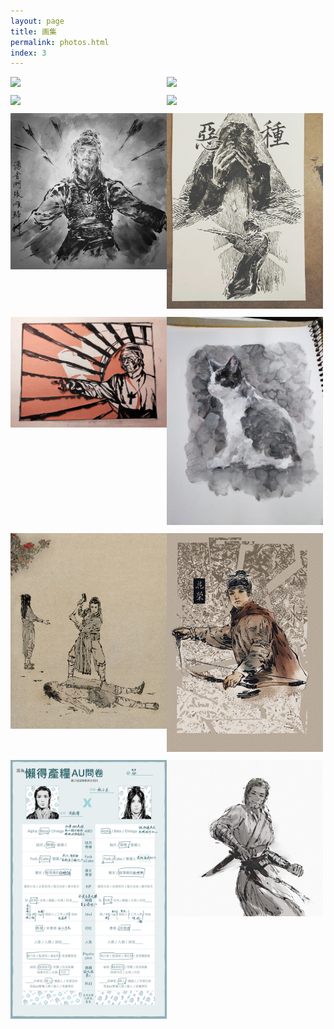 ```yaml
---
layout: page
title: 画集
permalink: photos.html
index: 3
---
```


<style>
  .container { width: initial; }
  .content { max-width: initial; }
  .grid::after {
    content: '';
    display: block;
    clear: both;
  }
  .grid-item {
    float: left;
    width: 250px;
    margin-bottom: 10px;
  }
  .grid-size {
    width: 250px;
  }
  @media (max-width: 48em) {
    .grid-item,
    .grid-size {
      width: calc(50% - 10px);
    }
  }
  .grid-item a {
    display: block;
    width: 100%;
  }
  .grid-item img {
    margin: 0;
    transition: .3s ease;
  }
  .grid-item a:hover {
    border-bottom: none;
  }
  /* view.js */
  .viewer li {
    -webkit-transition: width 500ms cubic-bezier(0.075, 0.820, 0.165, 1.000);
    -moz-transition: width 500ms cubic-bezier(0.075, 0.820, 0.165, 1.000);
    transition: width 500ms cubic-bezier(0.075, 0.820, 0.165, 1.000);
  }
  .viewer .caption {
    visibility: hidden;
    opacity: 0;
    line-height: 50px;
    font-size: 0.8rem;
    -webkit-transition: opacity 1.5s ease-in-out;
    -moz-transition: opacity 1.5s ease-in-out;
    transition: opacity 1.5s ease-in-out;
  }
  .viewer .current .caption {
    opacity: 100;
    visibility: visible;
  }
  .viewer li > div {
    top:20px;
    bottom:20px;
    left:0;
    right:0;
  }
  .viewer li.has-caption > div {
    bottom:50px;
  }
  .viewer span > img {
    display: inline;
  }

</style>

<div class="grid">
  <div class="grid-size"></div>
  <!-- Add new photo from here -->
  <div class="grid-item">
    <a class="view" href="https://storage.gra.cloud.ovh.net/v1/AUTH_011f6e315d3744d498d93f6fa0d9b5ee/qotoorg/media_attachments/files/107/430/071/811/245/466/original/217b6a368289b054.jpg" title="世界之夜" rel="vsco">
      <img src="https://storage.gra.cloud.ovh.net/v1/AUTH_011f6e315d3744d498d93f6fa0d9b5ee/qotoorg/media_attachments/files/107/430/071/811/245/466/original/217b6a368289b054.jpg">
    </a>
  </div>
  <div class="grid-item">
    <a class="view" href="https://storage.gra.cloud.ovh.net/v1/AUTH_011f6e315d3744d498d93f6fa0d9b5ee/qotoorg/media_attachments/files/107/430/071/932/258/705/original/3e5a9a23ae5e8e25.png" title="闭上眼睛也没法不看见" rel="vsco">
      <img src="https://storage.gra.cloud.ovh.net/v1/AUTH_011f6e315d3744d498d93f6fa0d9b5ee/qotoorg/media_attachments/files/107/430/071/932/258/705/original/3e5a9a23ae5e8e25.png">
    </a>
  </div>
  <div class="grid-item">
    <a class="view" href="https://storage.gra.cloud.ovh.net/v1/AUTH_011f6e315d3744d498d93f6fa0d9b5ee/qotoorg/media_attachments/files/107/430/071/675/522/721/original/20d6fb6b47c2db36.png" title="友猫的基督教无神论主义猫猫" rel="vsco">
      <img src="https://storage.gra.cloud.ovh.net/v1/AUTH_011f6e315d3744d498d93f6fa0d9b5ee/qotoorg/media_attachments/files/107/430/071/675/522/721/original/20d6fb6b47c2db36.png">
    </a>
  </div>
  <div class="grid-item">
    <a class="view" href="https://storage.gra.cloud.ovh.net/v1/AUTH_011f6e315d3744d498d93f6fa0d9b5ee/qotoorg/media_attachments/files/107/430/071/793/407/477/original/8ac4e1039562e1e6.jpg" title="屻国" rel="vsco">
      <img src="https://storage.gra.cloud.ovh.net/v1/AUTH_011f6e315d3744d498d93f6fa0d9b5ee/qotoorg/media_attachments/files/107/430/071/793/407/477/original/8ac4e1039562e1e6.jpg">
    </a>
  </div>
  <div class="grid-item">
    <a class="view" href="/public/images/202003.jpg" title="回到水中" rel="vsco">
      <img src="/public/images/202003.jpg">
    </a>
  </div>
  <div class="grid-item">
    <a class="view" href="/public/images/202004.jpg" title="恶种" rel="vsco">
      <img src="/public/images/202004.jpg">
    </a>
  </div>
  <div class="grid-item">
    <a class="view" href="/public/images/202001.jpg" title="以仇恨供养" rel="vsco">
      <img src="/public/images/202001.jpg">
    </a>
  </div>
  <div class="grid-item">
    <a class="view" href="/public/images/202002.jpg" title="奶牛猫！" rel="vsco">
      <img src="/public/images/202002.jpg">
    </a>
  </div>
  <div class="grid-item">
    <a class="view" href="/public/images/恶搞.png" title="明明旁边就有山楂树还要卖艺买冰糖葫芦的衡山派三人组" rel="vsco">
      <img src="/public/images/恶搞.png">
    </a>
  </div>
  <div class="grid-item">
    <a class="view" href="/public/images/202005.png" title="开弓" rel="vsco">
      <img src="/public/images/202005.png">
    </a>
  </div>
    <div class="grid-item">
    <a class="view" href="/public/images/懒得产粮.png" title="周祝-懒得产粮AU问卷" rel="vsco">
      <img src="/public/images/懒得产粮.png">
    </a>
  </div>
    <div class="grid-item">
    <a class="view" href="/public/images/20220301.png" title="草稿1" rel="vsco">
      <img src="/public/images/20220301.png">
    </a>
  </div>
</div>

<script src="{{site.baseurl}}/public/js/masonry.pkgd.min.js"></script>
<script src="{{site.baseurl}}/public/js/imagesloaded.pkgd.min.js"></script>
<script src="{{site.baseurl}}/public/js/view.min.js?auto"></script>
<script>
  var grid = document.querySelector('.grid');

  var msnry = new Masonry(grid, {
    itemSelector: '.grid-item',
    columnWidth: '.grid-size',
    gutter: 10
  });

  imagesLoaded(grid).on('progress', function() {
    msnry.layout();
  });
</script>
